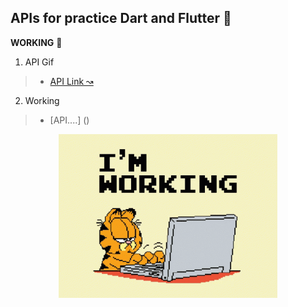 ## APIs for practice Dart and Flutter 💙 

**WORKING** 👷

1. API Gif
>- [API Link ↝](https://developers.giphy.com/)

2. Working
>- [API....] ()

<p align="center"><img src="IMG/garfield.gif" width="350"></p>



